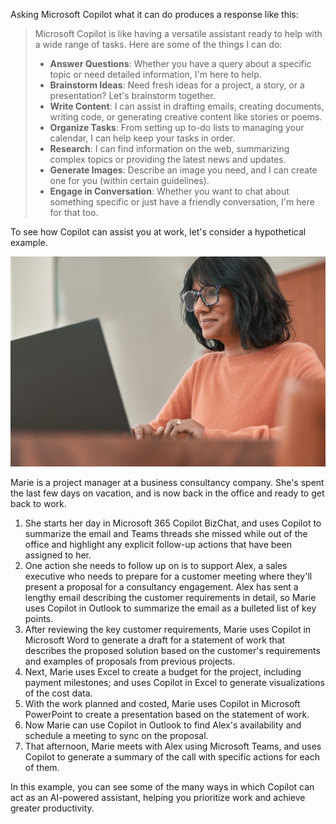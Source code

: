 Asking Microsoft Copilot what it can do produces a response like this:

> Microsoft Copilot is like having a versatile assistant ready to help with a wide range of tasks. Here are some of the things I can do:
>
> - **Answer Questions**: Whether you have a query about a specific topic or need detailed information, I'm here to help.
> - **Brainstorm Ideas**: Need fresh ideas for a project, a story, or a presentation? Let's brainstorm together.
> - **Write Content**: I can assist in drafting emails, creating documents, writing code, or generating creative content like stories or poems.
> - **Organize Tasks**: From setting up to-do lists to managing your calendar, I can help keep your tasks in order.
> - **Research**: I can find information on the web, summarizing complex topics or providing the latest news and updates.
> - **Generate Images**: Describe an image you need, and I can create one for you (within certain guidelines).
> - **Engage in Conversation**: Whether you want to chat about something specific or just have a friendly conversation, I'm here for that too.

To see how Copilot can assist you at work, let's consider a hypothetical example.

![Photograph of a business user.](../media/business-user.jpg)

Marie is a project manager at a business consultancy company. She's spent the last few days on vacation, and is now back in the office and ready to get back to work.

1. She starts her day in Microsoft 365 Copilot BizChat, and uses Copilot to summarize the email and Teams threads she missed while out of the office and highlight any explicit follow-up actions that have been assigned to her.
1. One action she needs to follow up on is to support Alex, a sales executive who needs to prepare for a customer meeting where they'll present a proposal for a consultancy engagement. Alex has sent a lengthy email describing the customer requirements in detail, so Marie uses Copilot in Outlook to summarize the email as a bulleted list of key points.
1. After reviewing the key customer requirements, Marie uses Copilot in Microsoft Word to generate a draft for a statement of work that describes the proposed solution based on the customer's requirements and examples of proposals from previous projects.
1. Next, Marie uses Excel to create a budget for the project, including payment milestones; and uses Copilot in Excel to generate visualizations of the cost data.
1. With the work planned and costed, Marie uses Copilot in Microsoft PowerPoint to create a presentation based on the statement of work.
1. Now Marie can use Copilot in Outlook to find Alex's availability and schedule a meeting to sync on the proposal.
1. That afternoon, Marie meets with Alex using Microsoft Teams, and uses Copilot to generate a summary of the call with specific actions for each of them.

In this example, you can see some of the many ways in which Copilot can act as an AI-powered assistant, helping you prioritize work and achieve greater productivity.
